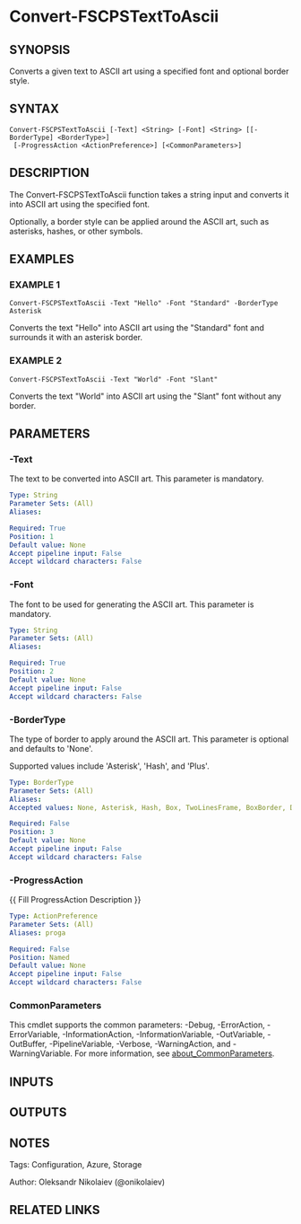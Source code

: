 ﻿---
external help file: fscps.ascii-help.xml
Module Name: fscps.ascii
online version:
schema: 2.0.0
---

# Convert-FSCPSTextToAscii

## SYNOPSIS
Converts a given text to ASCII art using a specified font and optional border style.

## SYNTAX

```
Convert-FSCPSTextToAscii [-Text] <String> [-Font] <String> [[-BorderType] <BorderType>]
 [-ProgressAction <ActionPreference>] [<CommonParameters>]
```

## DESCRIPTION
The Convert-FSCPSTextToAscii function takes a string input and converts it into ASCII art using the specified font.

Optionally, a border style can be applied around the ASCII art, such as asterisks, hashes, or other symbols.

## EXAMPLES

### EXAMPLE 1
```
Convert-FSCPSTextToAscii -Text "Hello" -Font "Standard" -BorderType Asterisk
```

Converts the text "Hello" into ASCII art using the "Standard" font and surrounds it with an asterisk border.

### EXAMPLE 2
```
Convert-FSCPSTextToAscii -Text "World" -Font "Slant"
```

Converts the text "World" into ASCII art using the "Slant" font without any border.

## PARAMETERS

### -Text
The text to be converted into ASCII art.
This parameter is mandatory.

```yaml
Type: String
Parameter Sets: (All)
Aliases:

Required: True
Position: 1
Default value: None
Accept pipeline input: False
Accept wildcard characters: False
```

### -Font
The font to be used for generating the ASCII art.
This parameter is mandatory.

```yaml
Type: String
Parameter Sets: (All)
Aliases:

Required: True
Position: 2
Default value: None
Accept pipeline input: False
Accept wildcard characters: False
```

### -BorderType
The type of border to apply around the ASCII art.
This parameter is optional and defaults to 'None'.

Supported values include 'Asterisk', 'Hash', and 'Plus'.

```yaml
Type: BorderType
Parameter Sets: (All)
Aliases:
Accepted values: None, Asterisk, Hash, Box, TwoLinesFrame, BoxBorder, DoubleBox, DoubleCorners, BubbleBorder, Plus, Dots

Required: False
Position: 3
Default value: None
Accept pipeline input: False
Accept wildcard characters: False
```

### -ProgressAction
{{ Fill ProgressAction Description }}

```yaml
Type: ActionPreference
Parameter Sets: (All)
Aliases: proga

Required: False
Position: Named
Default value: None
Accept pipeline input: False
Accept wildcard characters: False
```

### CommonParameters
This cmdlet supports the common parameters: -Debug, -ErrorAction, -ErrorVariable, -InformationAction, -InformationVariable, -OutVariable, -OutBuffer, -PipelineVariable, -Verbose, -WarningAction, and -WarningVariable. For more information, see [about_CommonParameters](http://go.microsoft.com/fwlink/?LinkID=113216).

## INPUTS

## OUTPUTS

## NOTES
Tags: Configuration, Azure, Storage

Author: Oleksandr Nikolaiev (@onikolaiev)

## RELATED LINKS
